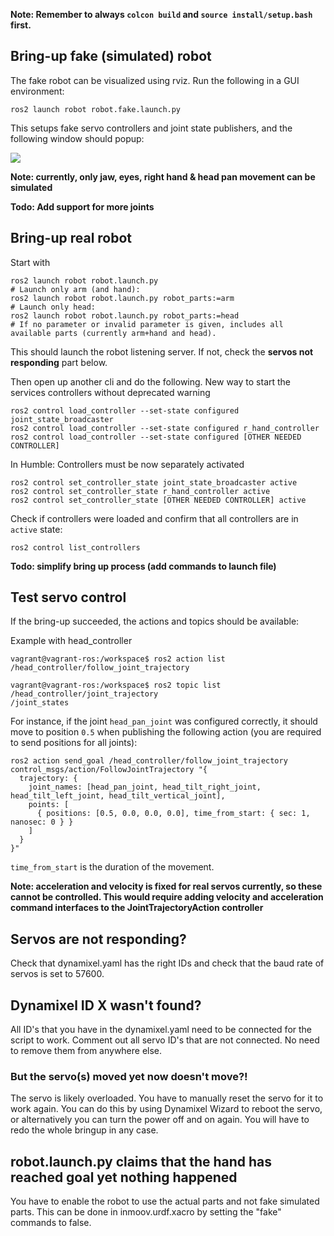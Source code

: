 
**Note: Remember to always `colcon build` and `source install/setup.bash` first.**

## Bring-up fake (simulated) robot

The fake robot can be visualized using rviz. Run the following in a GUI environment:

```console
ros2 launch robot robot.fake.launch.py
```

This setups fake servo controllers and joint state publishers, and the following window should popup:

![](../img/inmoov_rviz.png)

**Note: currently, only jaw, eyes, right hand & head pan movement can be simulated**

**Todo: Add support for more joints**

## Bring-up real robot

Start with

```console
ros2 launch robot robot.launch.py
# Launch only arm (and hand):
ros2 launch robot robot.launch.py robot_parts:=arm
# Launch only head:
ros2 launch robot robot.launch.py robot_parts:=head
# If no parameter or invalid parameter is given, includes all available parts (currently arm+hand and head).
```
This should launch the robot listening server. If not, check the **servos not responding** part below.

Then open up another cli and do the following.
New way to start the services controllers without deprecated warning
```console
ros2 control load_controller --set-state configured joint_state_broadcaster
ros2 control load_controller --set-state configured r_hand_controller
ros2 control load_controller --set-state configured [OTHER NEEDED CONTROLLER]
```
In Humble: Controllers must be now separately activated
```console
ros2 control set_controller_state joint_state_broadcaster active
ros2 control set_controller_state r_hand_controller active
ros2 control set_controller_state [OTHER NEEDED CONTROLLER] active
```
Check if controllers were loaded and confirm that all controllers are in `active` state:


```console
ros2 control list_controllers
```

**Todo: simplify bring up process (add commands to launch file)**

## Test servo control

If the bring-up succeeded, the actions and topics should be available:

Example with head_controller
```console
vagrant@vagrant-ros:/workspace$ ros2 action list
/head_controller/follow_joint_trajectory

vagrant@vagrant-ros:/workspace$ ros2 topic list
/head_controller/joint_trajectory
/joint_states
```

For instance, if the joint `head_pan_joint` was configured correctly, it should move to position `0.5`
when publishing the following action (you are required to send positions for all joints):

```console
ros2 action send_goal /head_controller/follow_joint_trajectory control_msgs/action/FollowJointTrajectory "{
  trajectory: {
    joint_names: [head_pan_joint, head_tilt_right_joint, head_tilt_left_joint, head_tilt_vertical_joint],
    points: [
      { positions: [0.5, 0.0, 0.0, 0.0], time_from_start: { sec: 1, nanosec: 0 } }
    ]
  }
}"
```

`time_from_start` is the duration of the movement.

**Note: acceleration and velocity is fixed for real servos currently, so these cannot be controlled. This would require adding velocity and acceleration command interfaces to the JointTrajectoryAction controller**

## Servos are not responding?

Check that dynamixel.yaml has the right IDs and check that the baud rate of servos is set to 57600.

## Dynamixel ID X wasn't found?

All ID's that you have in the dynamixel.yaml need to be connected for the script to work. Comment out all servo ID's that are not connected. No need to remove them from anywhere else.

### But the servo(s) moved yet now doesn't move?!

The servo is likely overloaded. You have to manually reset the servo for it to work again. You can do this by using Dynamixel Wizard to reboot the servo, or alternatively you can turn the power off and on again. You will have to redo the whole bringup in any case.

## robot.launch.py claims that the hand has reached goal yet nothing happened

You have to enable the robot to use the actual parts and not fake simulated parts. This can be done in inmoov.urdf.xacro by setting the "fake" commands to false.
